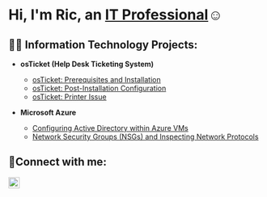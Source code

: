 <h1>Hi, I'm Ric, an <a href="https://linkedin.com/in/ricardi-andino-2b76601b3">IT Professional</a>☺</h1>

<h2>👨‍💻 Information Technology Projects:</h2>

- <b>osTicket (Help Desk Ticketing System)</b>
  - [osTicket: Prerequisites and Installation](https://github.com/RicAndino/osticket-prereqs)
  - [osTicket: Post-Installation Configuration](https://github.com/RicAndino/post-install-config)
  - [osTicket: Printer Issue](https://github.com/RicAndino/Printer-Issue)

- <b>Microsoft Azure</b>
  - [Configuring Active Directory within Azure VMs](https://github.com/RicAndino/configure-ad)
  - [Network Security Groups (NSGs) and Inspecting Network Protocols](https://github.com/RicAndino/azure-network-protocols)

<h2>🤳Connect with me:</h2>

[<img align="left" alt="Ric | LinkedIn" width="22px" src="https://cdn.jsdelivr.net/npm/simple-icons@v3/icons/linkedin.svg" />][linkedin]



[linkedin]: https://linkedin.com/in/Ricardi-Andino
